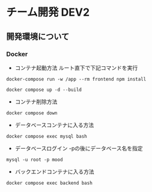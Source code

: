 # チーム開発 DEV2

## 開発環境について
### Docker
* コンテナ起動方法
ルート直下で下記コマンドを実行
```
docker-compose run -w /app --rm frontend npm install
```
```
docker compose up -d --build
```
* コンテナ削除方法
```
docker compose down
```
* データベースコンテナに入る方法
```
docker compose exec mysql bash
```
* データベースログイン
-pの後にデータベース名を指定
```
mysql -u root -p mood
```
* バックエンドコンテナに入る方法
```
docker compose exec backend bash
```
